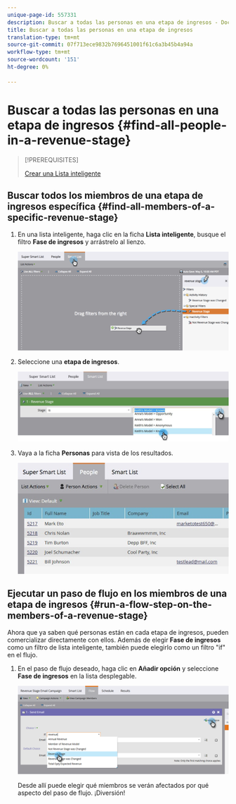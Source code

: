 ```yaml
---
unique-page-id: 557331
description: Buscar a todas las personas en una etapa de ingresos - Documentos de marketing - Documentación del producto
title: Buscar a todas las personas en una etapa de ingresos
translation-type: tm+mt
source-git-commit: 07f713ece9832b7696451001f61c6a3b45b4a94a
workflow-type: tm+mt
source-wordcount: '151'
ht-degree: 0%

---
```



# Buscar a todas las personas en una etapa de ingresos {#find-all-people-in-a-revenue-stage}

>[!PREREQUISITES]
>
>[Crear una Lista inteligente](/help/marketo/product-docs/core-marketo-concepts/smart-lists-and-static-lists/creating-a-smart-list/create-a-smart-list.md)

## Buscar todos los miembros de una etapa de ingresos específica {#find-all-members-of-a-specific-revenue-stage}

1. En una lista inteligente, haga clic en la ficha **Lista inteligente**, busque el filtro **Fase de ingresos** y arrástrelo al lienzo.

   ![](assets/draginrevenuefilter.png)

1. Seleccione una **etapa de ingresos**.

   ![](assets/two.jpg)

1. Vaya a la ficha **Personas** para vista de los resultados.

   ![](assets/peopleresults.jpg)

## Ejecutar un paso de flujo en los miembros de una etapa de ingresos {#run-a-flow-step-on-the-members-of-a-revenue-stage}

Ahora que ya saben qué personas están en cada etapa de ingresos, pueden comercializar directamente con ellos. Además de elegir **Fase de ingresos** como un filtro de lista inteligente, también puede elegirlo como un filtro &quot;if&quot; en el flujo.

1. En el paso de flujo deseado, haga clic en **Añadir opción** y seleccione **Fase de ingresos** en la lista desplegable.

   ![](assets/six.png)

   Desde allí puede elegir qué miembros se verán afectados por qué aspecto del paso de flujo. ¡Diversión!

